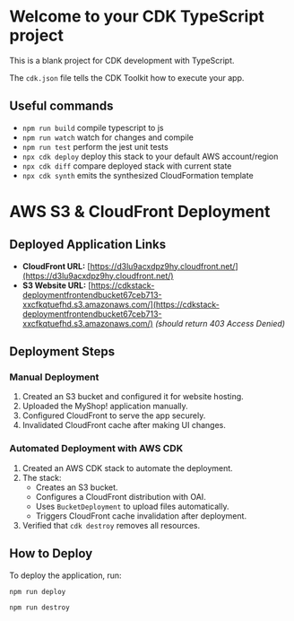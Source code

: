 # Welcome to your CDK TypeScript project

This is a blank project for CDK development with TypeScript.

The `cdk.json` file tells the CDK Toolkit how to execute your app.

## Useful commands

- `npm run build` compile typescript to js
- `npm run watch` watch for changes and compile
- `npm run test` perform the jest unit tests
- `npx cdk deploy` deploy this stack to your default AWS account/region
- `npx cdk diff` compare deployed stack with current state
- `npx cdk synth` emits the synthesized CloudFormation template

# AWS S3 & CloudFront Deployment

## Deployed Application Links

- **CloudFront URL:** [https://d3lu9acxdpz9hy.cloudfront.net/](https://d3lu9acxdpz9hy.cloudfront.net/)
- **S3 Website URL:** [https://cdkstack-deploymentfrontendbucket67ceb713-xxcfkqtuefhd.s3.amazonaws.com/](https://cdkstack-deploymentfrontendbucket67ceb713-xxcfkqtuefhd.s3.amazonaws.com/) _(should return 403 Access Denied)_

## Deployment Steps

### Manual Deployment

1. Created an S3 bucket and configured it for website hosting.
2. Uploaded the MyShop! application manually.
3. Configured CloudFront to serve the app securely.
4. Invalidated CloudFront cache after making UI changes.

### Automated Deployment with AWS CDK

1. Created an AWS CDK stack to automate the deployment.
2. The stack:
   - Creates an S3 bucket.
   - Configures a CloudFront distribution with OAI.
   - Uses `BucketDeployment` to upload files automatically.
   - Triggers CloudFront cache invalidation after deployment.
3. Verified that `cdk destroy` removes all resources.

## How to Deploy

To deploy the application, run:

```sh
npm run deploy
```

```sh
npm run destroy
```
